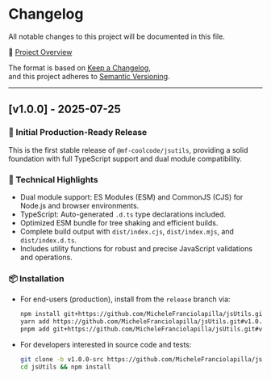 # Changelog

All notable changes to this project will be documented in this file.

🔗 [Project Overview](https://github.com/MicheleFranciolapilla/jsUtils/blob/dev/README.md)

The format is based on [Keep a Changelog](https://keepachangelog.com/en/1.0.0/),  
and this project adheres to [Semantic Versioning](https://semver.org/spec/v2.0.0.html).

---

## [v1.0.0] - 2025-07-25

### 🚀 Initial Production-Ready Release

This is the first stable release of `@mf-coolcode/jsutils`, providing a solid foundation with full TypeScript support and dual module compatibility.

### 🔧 Technical Highlights

- Dual module support: ES Modules (ESM) and CommonJS (CJS) for Node.js and browser environments.
- TypeScript: Auto-generated `.d.ts` type declarations included.
- Optimized ESM bundle for tree shaking and efficient builds.
- Complete build output with `dist/index.cjs`, `dist/index.mjs`, and `dist/index.d.ts`.
- Includes utility functions for robust and precise JavaScript validations and operations.

### 📦 Installation

- For end-users (production), install from the `release` branch via:

    ```bash
    npm install git+https://github.com/MicheleFranciolapilla/jsUtils.git#v1.0.0
    yarn add https://github.com/MicheleFranciolapilla/jsUtils.git#v1.0.0
    pnpm add git+https://github.com/MicheleFranciolapilla/jsUtils.git#v1.0.0
    ```

- For developers interested in source code and tests:
  
    ```bash
    git clone -b v1.0.0-src https://github.com/MicheleFranciolapilla/jsUtils.git
    cd jsUtils && npm install
    ```